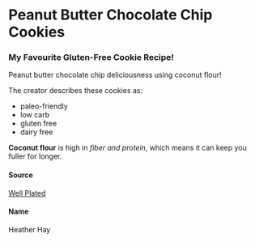# Peanut Butter Chocolate Chip Cookies
### My Favourite Gluten-Free Cookie Recipe!

Peanut butter chocolate chip deliciousness using coconut flour! 

The creator describes these cookies as:
- paleo-friendly 
- low carb 
- gluten free 
- dairy free 

**Coconut flour** is high in *fiber and protein*, which means it can keep you fuller for longer.

#### Source
[Well Plated](https://www.wellplated.com/coconut-flour-cookies/)

#### Name
Heather Hay
